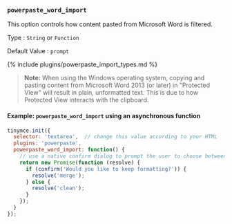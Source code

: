 ### `powerpaste_word_import`

This option controls how content pasted from Microsoft Word is filtered.

Type
: `String` or `Function`

Default Value
: `prompt`

{% include plugins/powerpaste_import_types.md %}

> **Note:** When using the Windows operating system, copying and pasting content from Microsoft Word 2013 (or later) in "Protected View" will result in plain, unformatted text. This is due to how Protected View interacts with the clipboard.

#### Example: `powerpaste_word_import` using an asynchronous function

```js
tinymce.init({
  selector: 'textarea',  // change this value according to your HTML
  plugins: 'powerpaste',
  powerpaste_word_import: function() {
    // use a native confirm dialog to prompt the user to choose between clean and merge
    return new Promise(function (resolve) {
      if (confirm('Would you like to keep formatting?')) {
        resolve('merge');
      } else {
        resolve('clean');
      }
    });
  }
});
```
